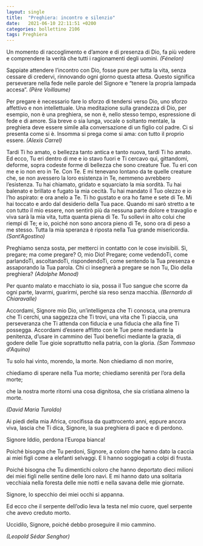 ```yaml
---
layout: single
title:  "Preghiera: incontro e silenzio"
date:   2021-06-10 22:11:51 +0200
categories: bollettino 2106
tags: Preghiera
---
```




Un momento di raccoglimento e d’amore e di presenza di Dio, fa più vedere e comprendere la verità che tutti i ragionamenti degli uomini. *(Fénelon)*

Sappiate attendere l’incontro con Dio, fosse pure per tutta la vita, senza cessare di credervi, rinnovando ogni giorno questa attesa. Questo significa perseverare nella fede nelle parole del Signore e “tenere la propria lampada accesa”. *(Père Voillaume)*

Per pregare è necessario fare lo sforzo di tendersi verso Dio, uno sforzo affettivo e non intellettuale. Una meditazione sulla grandezza di Dio, per esempio, non è una preghiera, se non è, nello stesso tempo, espressione di fede e di amore. Sia breve o sia lunga, vocale o soltanto mentale, la preghiera deve essere simile alla conversazione di un figlio col padre. Ci si presenta come si è. Insomma si prega come si ama: con tutto il proprio essere. *(Alexis Carrel)*

Tardi Ti ho amato, o bellezza tanto antica e tanto nuova, tardi Ti ho amato. Ed ecco, Tu eri dentro di me e io stavo fuori e Ti cercavo qui, gittandomi, deforme, sopra codeste forme di bellezza che sono creature Tue. Tu eri con me e io non ero in Te. Con Te. E mi tenevano lontano da te quelle creature che, se non avessero la loro esistenza in Te, nemmeno avrebbero l’esistenza. Tu hai chiamato, gridato e squarciato la mia sordità. Tu hai balenato e brillato e fugato la mia cecità. Tu hai mandato il Tuo olezzo e io l’ho aspirato: e ora anelo a Te. Ti ho gustato e ora ho fame e sete di Te. Mi hai toccato e ardo dal desiderio della Tua pace. Quando mi sarò stretto a te con tutto il mio essere, non sentirò più da nessuna parte dolore e travaglio e viva sarà la mia vita, tutta quanta piena di Te. Tu sollevi in alto colui che riempi di Te; e io, poiché non sono ancora pieno di Te, sono ora di peso a me stesso. Tutta la mia speranza è riposta nella Tua grande misericordia. *(Sant’Agostino)*

Preghiamo senza sosta, per metterci in contatto con le cose invisibili. Sì, pregare; ma come pregare? O, mio Dio! Pregare; come vedendoTi, come parlandoTi, ascoltandoTi, rispondendoTi, come sentendo la Tua presenza e assaporando la Tua parola. Chi ci insegnerà a pregare se non Tu, Dio della preghiera? 			*(Adolphe Monod)*

Per quanto malato e macchiato io sia, possa il Tuo sangue che scorre da ogni parte, lavarmi, guarirmi, perché sia reso senza macchia. 		*(Bernardo di Chiaravalle)*

Accordami, Signore mio Dio, un’intelligenza che Ti conosca, una premura che Ti cerchi, una saggezza che Ti trovi, una vita che Ti piaccia, una perseveranza che Ti attenda con fiducia e una fiducia che alla fine Ti possegga. Accordami d’essere afflitto con le Tue pene mediante la penitenza, d’usare in cammino dei Tuoi benefici mediante la grazia, di godere delle Tue gioie soprattutto nella patria, con la gloria.  *(San Tommaso d’Aquino)*

Tu solo hai vinto, morendo, la morte. Non chiediamo di non morire,

chiediamo di sperare nella Tua morte; chiediamo serenità per l’ora della morte;

che la nostra morte ritorni una cosa dignitosa, che sia cristiana almeno la morte.				             

*(David Maria Turoldo)*

Ai piedi della mia Africa, crocifissa da quattrocento anni, eppure ancora viva, lascia che Ti dica, Signore, la sua preghiera di pace e di perdono.

Signore Iddio, perdona l’Europa bianca!

Poiché bisogna che Tu perdoni, Signore, a coloro che hanno dato la caccia ai miei figli come a elefanti selvaggi. E li hanno soggiogati a colpi di frusta.

Poiché bisogna che Tu dimentichi coloro che hanno deportato dieci milioni dei miei figli nelle sentine delle loro navi. E mi hanno dato una solitaria vecchiaia nella foresta delle mie notti e nella savana delle mie giornate.

Signore, lo specchio dei miei occhi si appanna.

Ed ecco che il serpente dell’odio leva la testa nel mio cuore, quel serpente che avevo creduto morto.

Uccidilo, Signore, poiché debbo proseguire il mio cammino.								

*(Leopold Sédar Senghor)*
